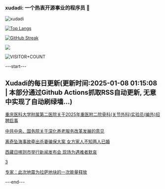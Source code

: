 ### xudadi: 一个热衷开源事业的程序员 👋

![xudadi](https://github-readme-stats-git-masterorgs-github-readme-stats-team.vercel.app/api?username=xudadi)

[![Top Langs](https://github-readme-stats.vercel.app/api/top-langs/?username=xudadi)](https://github.com/anuraghazra/github-readme-stats)

[![GitHub Streak](https://streak-stats.demolab.com?user=xudadi&locale=zh_Hans)](https://git.io/streak-stats)

![](https://raw.githubusercontent.com/xudadi/xudadi/main/assets/github-contribution-grid-snake.svg)

![VISITOR+COUNT](https://komarev.com/ghpvc/?username=xudadi&label=VISITOR+COUNT)


---start---

## Xudadi的每日更新(更新时间:2025-01-08 01:15:08 | 本部分通过Github Actions抓取RSS自动更新, 无意中实现了自动刷绿墙...)

[重庆医科大学附属第二医院关于2025年重医附二院骨科(关节外科)实验员(编外)招聘启事](https://www.gongkaoleida.com/article/2257716)

[中共中央、国务院关于深化养老服务改革发展的意见](https://m.163.com/news/article/JLAOL5SO0001899O.html)

[离奇坠海事故牵出杀妻骗保大案 女方家人不知两人已婚](https://m.163.com/news/article/JLAN8LO90514R9OJ.html)

[西藏日喀则市举行新闻发布会 现场为遇难者默哀](https://m.163.com/news/article/JLAHNIPF000189PS.html)

[3](https://m.163.com/touch/news/sub/domestic)

[专家：此次地震为拉萨地块的一次能量释放](https://m.163.com/news/article/JLA8RGUC000189PS.html)

---end---
